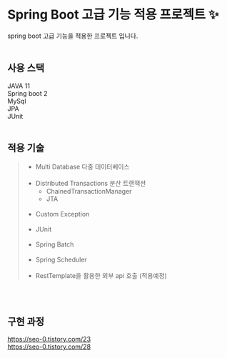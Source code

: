 # Spring Boot 고급 기능 적용 프로젝트 ✨ 
spring boot 고급 기능을 적용한 프로젝트 입니다.
<br/>
<br/>

## 사용 스택
JAVA 11 <br/>
Spring boot 2 <br/>
MySql <br/>
JPA <br/>
JUnit <br/>
<br/>

## 적용 기술
> - Multi Database 다중 데이터베이스 <br/><br/>
> - Distributed Transactions 분산 트랜잭션
>     - ChainedTransactionManager </br>
>     - JTA <br/><br/>
> - Custom Exception <br/><br/>
> - JUnit <br/><br/>
> - Spring Batch<br/><br/>
> - Spring Scheduler<br/><br/>
> - RestTemplate을 활용한 외부 api 호출 (적용예정) 
<br/>
<br/>

## 구현 과정
https://seo-0.tistory.com/23 <br/>
https://seo-0.tistory.com/28
